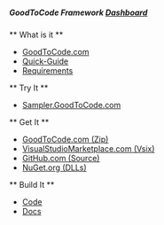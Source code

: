 ##### GoodToCode Framework [Dashboard](https://GoodToCode.visualstudio.com/Framework/_dashboards)
** What is it **
- [GoodToCode.com](http://www.GoodToCode.com)
- [Quick-Guide](http://docs.GoodToCode.com/reference/GoodToCode-Framework/GoodToCode-Framework-Quick-Guide.pdf)
- [Requirements](http://docs.GoodToCode.com/products/GoodToCode-Framework/What-is-the-GoodToCode-Framework.pdf)

** Try It **
- [Sampler.GoodToCode.com](http://sampler.GoodToCode.com)

** Get It **
- [GoodToCode.com (Zip)](http://www.GoodToCode.com)
- [VisualStudioMarketplace.com (Vsix)](https://marketplace.visualstudio.com/search?term=GoodToCode&target=VS&category=All%20categories&vsVersion=&sortBy=Relevance)
- [GitHub.com (Source)](https://www.github.com/GoodToCode)
- [NuGet.org (DLLs)](http://www.nuget.org/packages?q=GoodToCode)

** Build It **
- [Code](http://code.GoodToCode.com/reference/GoodToCode-Framework)
- [Docs](http://docs.GoodToCode.com/reference/GoodToCode-Framework)

